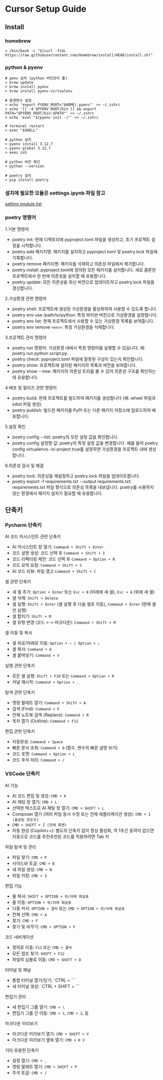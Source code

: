 # Cursor Setup Guide

## Install

### homebrew

```shell
> /bin/bash -c "$(curl -fsSL https://raw.githubusercontent.com/Homebrew/install/HEAD/install.sh)"
```

### python & pyenv

```shell
# penv 설치 (python 버전관리 툴)
> brew update
> brew install pyenv
> brew install pyenv-virtualenv

# 환경변수 설정
> echo 'export PYENV_ROOT="$HOME/.pyenv"' >> ~/.zshrc
> echo '[[ -d $PYENV_ROOT/bin ]] && export PATH="$PYENV_ROOT/bin:$PATH"' >> ~/.zshrc
> echo 'eval "$(pyenv init -)"' >> ~/.zshrc

# terminal restart
> exec "$SHELL"
```

```shell
# python 설치
> pyenv install 3.12.7
> pyenv global 3.12.7
> exec zsh

# python 버전 확인
> python --version

# poetry 설치
> pip install poetry
```

### 설치에 필요한 모듈은 settings.ipynb 파일 참고

[setting module list](https://github.com/nobodyjbj/langchain_tutorial/blob/main/setting.ipynb)

### poetry 명령어

1.기본 명령어

- poetry init: 현재 디렉토리에 pyproject.toml 파일을 생성하고, 초기 프로젝트 설정을 시작합니다.
- poetry add 패키지명: 패키지를 설치하고 pyproject.toml 및 poetry.lock 파일에 기록합니다.
- poetry remove 패키지명: 패키지를 삭제하고 의존성 파일에서 제거합니다.
- poetry install: pyproject.toml에 정의된 모든 패키지를 설치합니다. 새로 클론한 프로젝트에서 한 번에 의존성을 설치할 때 유용합니다.
- poetry update: 모든 의존성을 최신 버전으로 업데이트하고 poetry.lock 파일을 갱신합니다.

2.가상환경 관련 명령어

- poetry shell: 프로젝트에 생성된 가상환경을 활성화하여 사용할 수 있도록 합니다.
- poetry env use /path/to/python: 특정 파이썬 버전으로 가상환경을 설정합니다.
- poetry env list: 현재 프로젝트에서 사용할 수 있는 가상환경 목록을 보여줍니다.
- poetry env remove `<env>`: 특정 가상환경을 삭제합니다.

3.프로젝트 관리 명령어

- poetry run 명령어: 가상환경 내에서 특정 명령어를 실행할 수 있습니다. 예: poetry run python script.py.
- poetry check: pyproject.toml 파일에 잘못된 구성이 있는지 확인합니다.
- poetry show: 프로젝트에 설치된 패키지의 목록과 버전을 보여줍니다.
- poetry show --tree: 패키지의 의존성 트리를 볼 수 있어 의존성 구조를 확인하는 데 유용합니다.

4.배포 및 릴리즈 관련 명령어

- poetry build: 현재 프로젝트를 빌드하여 패키지를 생성합니다 (예: wheel 파일과 sdist 파일 생성).
- poetry publish: 빌드한 패키지를 PyPI 또는 다른 패키지 저장소에 업로드하여 배포합니다.

5.설정 확인

- poetry config --list: poetry의 모든 설정 값을 확인합니다.
- poetry config 설정명 값: poetry의 특정 설정 값을 변경합니다. 예를 들어 poetry config virtualenvs.-in-project true를 설정하면 가상환경을 프로젝트 내에 생성합니다.

6.의존성 검사 및 해결

- poetry lock: 의존성을 재설정하고 poetry.lock 파일을 업데이트합니다.
- poetry export -f requirements.txt --output requirements.txt: requirements.txt 파일 형식으로 의존성 목록을 내보냅니다. poetry를 사용하지 않는 환경에서 패키지 설치가 필요할 때 유용합니다.

## 단축키

### Pycharm 단축키

AI 코드 어시스턴트 관련 단축키

- AI 어시스턴트 창 열기: `Command + Shift + Enter`
- 코드 설명 생성: 코드 선택 후 `Command + Shift + I`
- 코드 리팩터링 제안: 코드 선택 후 `Command + Option + R`
- 코드 요약 요청: `Command + Shift + S`
- AI 코드 리뷰: 파일 열고 `Command + Shift + C`

셀 관련 단축키

- 새 셀 추가: `Option + Enter` 또는 `Esc + B` (아래에 새 셀), `Esc + A` (위에 새 셀)
- 셀 삭제: `Shift + Delete`
- 셀 실행: `Shift + Enter` (셀 실행 후 다음 셀로 이동), `Command + Enter` (현재 셀만 실행)
- 셀 합치기: `Shift + M`
- 셀 유형 변경 (코드 <-> 마크다운): `Command + Shift + M`

셀 이동 및 복사

- 셀 위로/아래로 이동: `Option + ↑ / Option + ↓`
- 셀 복사: `Command + D`
- 셀 붙여넣기: `Command + V`

실행 관련 단축키

- 모든 셀 실행: `Shift + F10` 또는 `Command + Option + R`
- 커널 재시작: `Command + Option + .`

탐색 관련 단축키

- 명령 팔레트 열기: `Command + Shift + A`
- 검색 (Find): `Command + F`
- 전체 노트북 검색 (Replace): `Command + R`
- 목차 열기 (Outline): `Command + F12`

편집 관련 단축키

- 자동완성: `Command + Space`
- 빠른 문서 조회: `Command + Q` (함수, 변수의 빠른 설명 보기)
- 코드 포맷: `Command + Option + L`
- 코드 주석 처리: `Command + /`

### VSCode 단축키

AI 기능

- AI 코드 편집 및 생성: `CMD + K`
- AI 채팅 창 열기: `CMD + L`  
- 선택한 텍스트로 AI 채팅 창 열기: `CMD + SHIFT + L`  
- Composer 열기 (여러 파일 동시 수정 또는 전체 애플리케이션 생성): `CMD + I (플로팅 윈도우)`  
- `CMD + SHIFT + I (전체 화면)`  
- 자동 완성 (Copilot++): 별도의 단축키 없이 항상 활성화, 약 1초간 동작이 없으면 자동으로 코드를 추천추천된 코드를 적용하려면 Tab 키

파일 탐색 및 관리

- 파일 찾기: `CMD + P`
- 사이드바 토글: `CMD + B`
- 새 파일 생성: `CMD + N`
- 파일 저장: `CMD + S`

편집 기능

- 줄 복사: `SHIFT + OPTION + 위/아래 화살표`
- 줄 이동: `OPTION + 위/아래 화살표`
- 다중 커서: `OPTION + 클릭` 또는 `CMD + OPTION + 위/아래 화살표`
- 전체 선택: `CMD + A`
- 찾기: `CMD + F`
- 찾기 및 바꾸기: `CMD + OPTION + F`

코드 네비게이션

- 정의로 이동: `F12` 또는 `CMD + 클릭`
- 모든 참조 찾기: `SHIFT + F12`
- 파일의 심볼로 이동: `CMD + SHIFT + O`

터미널 및 패널

- 통합 터미널 열기/닫기: `CTRL + ```
- 새 터미널 생성: `CTRL + SHIFT + ```

편집기 관리

- 새 편집기 그룹 열기: `CMD + \`
- 편집기 그룹 간 이동: `CMD + 1`, `CMD + 2`, 등

마크다운 미리보기

- 마크다운 미리보기 열기: `CMD + SHIFT + V`
- 마크다운 미리보기 옆에 열기: `CMD + K V`

기타 유용한 단축키

- 설정 열기: `CMD + ,`
- 명령 팔레트 열기: `CMD + SHIFT + P`
- 주석 토글: `CMD + /`
